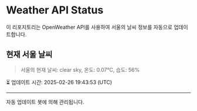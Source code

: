 
# Weather API Status

이 리포지토리는 OpenWeather API를 사용하여 서울의 날씨 정보를 자동으로 업데이트합니다.

## 현재 서울 날씨
> 서울의 현재 날씨: clear sky, 온도: 0.07°C, 습도: 56%

⏳ 업데이트 시간: 2025-02-26 19:43:53 (UTC)

---
자동 업데이트 봇에 의해 관리됩니다.
